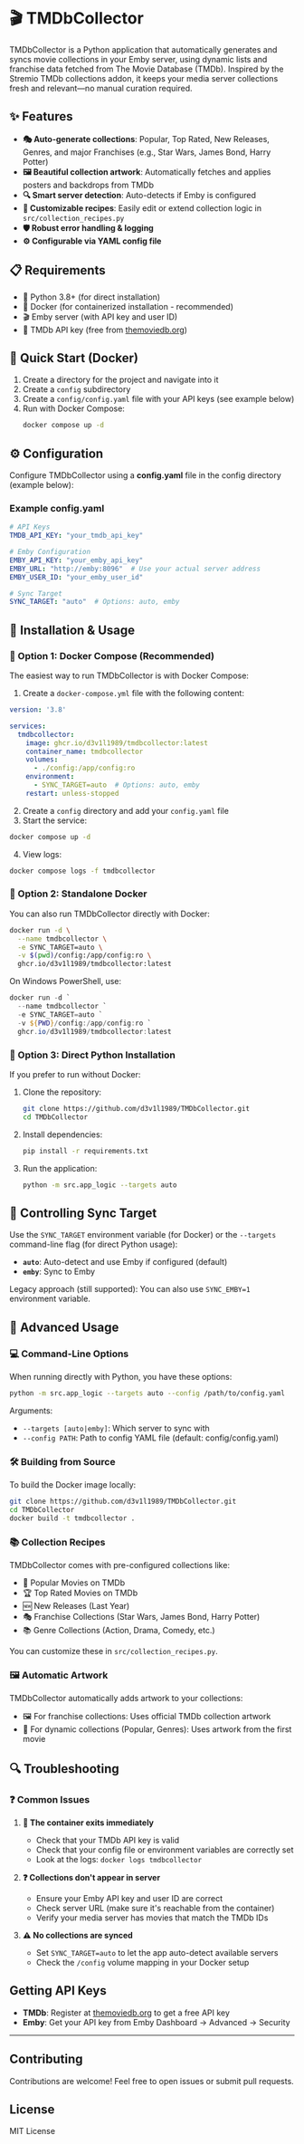 # 🎬 TMDbCollector

TMDbCollector is a Python application that automatically generates and syncs movie collections in your Emby server, using dynamic lists and franchise data fetched from The Movie Database (TMDb). Inspired by the Stremio TMDb collections addon, it keeps your media server collections fresh and relevant—no manual curation required.

## ✨ Features
- **🎭 Auto-generate collections**: Popular, Top Rated, New Releases, Genres, and major Franchises (e.g., Star Wars, James Bond, Harry Potter)
- **🖼️ Beautiful collection artwork**: Automatically fetches and applies posters and backdrops from TMDb
- **🔍 Smart server detection**: Auto-detects if Emby is configured
- **📝 Customizable recipes**: Easily edit or extend collection logic in `src/collection_recipes.py`
- **🛡️ Robust error handling & logging**
- **⚙️ Configurable via YAML config file**

## 📋 Requirements
- 🐍 Python 3.8+ (for direct installation)
- 🐳 Docker (for containerized installation - recommended)
- 🎬 Emby server (with API key and user ID)
- 🔑 TMDb API key (free from [themoviedb.org](https://www.themoviedb.org/settings/api))

## 🚀 Quick Start (Docker)

1. Create a directory for the project and navigate into it
2. Create a `config` subdirectory
3. Create a `config/config.yaml` file with your API keys (see example below)
5. Run with Docker Compose:
   ```sh
   docker compose up -d
   ```

## ⚙️ Configuration

Configure TMDbCollector using a **config.yaml** file in the config directory (example below):

### Example config.yaml

```yaml
# API Keys
TMDB_API_KEY: "your_tmdb_api_key"

# Emby Configuration
EMBY_API_KEY: "your_emby_api_key"
EMBY_URL: "http://emby:8096"  # Use your actual server address
EMBY_USER_ID: "your_emby_user_id"

# Sync Target
SYNC_TARGET: "auto"  # Options: auto, emby
```



## 🔧 Installation & Usage

### 🐳 Option 1: Docker Compose (Recommended)

The easiest way to run TMDbCollector is with Docker Compose:

1. Create a `docker-compose.yml` file with the following content:

```yaml
version: '3.8'

services:
  tmdbcollector:
    image: ghcr.io/d3v1l1989/tmdbcollector:latest
    container_name: tmdbcollector
    volumes:
      - ./config:/app/config:ro
    environment:
      - SYNC_TARGET=auto  # Options: auto, emby
    restart: unless-stopped
```

2. Create a `config` directory and add your `config.yaml` file
3. Start the service:

```sh
docker compose up -d
```

4. View logs:

```sh
docker compose logs -f tmdbcollector
```

### 🐳 Option 2: Standalone Docker

You can also run TMDbCollector directly with Docker:

```sh
docker run -d \
  --name tmdbcollector \
  -e SYNC_TARGET=auto \
  -v $(pwd)/config:/app/config:ro \
  ghcr.io/d3v1l1989/tmdbcollector:latest
```

On Windows PowerShell, use:

```powershell
docker run -d `
  --name tmdbcollector `
  -e SYNC_TARGET=auto `
  -v ${PWD}/config:/app/config:ro `
  ghcr.io/d3v1l1989/tmdbcollector:latest
```

### 🐍 Option 3: Direct Python Installation

If you prefer to run without Docker:

1. Clone the repository:
   ```sh
   git clone https://github.com/d3v1l1989/TMDbCollector.git
   cd TMDbCollector
   ```

2. Install dependencies:
   ```sh
   pip install -r requirements.txt
   ```

3. Run the application:
   ```sh
   python -m src.app_logic --targets auto
   ```

## 🎯 Controlling Sync Target

Use the `SYNC_TARGET` environment variable (for Docker) or the `--targets` command-line flag (for direct Python usage):

- **`auto`**: Auto-detect and use Emby if configured (default)
- **`emby`**: Sync to Emby

Legacy approach (still supported): You can also use `SYNC_EMBY=1` environment variable.

## 🔄 Advanced Usage

### 💻 Command-Line Options

When running directly with Python, you have these options:

```sh
python -m src.app_logic --targets auto --config /path/to/config.yaml
```

Arguments:
- `--targets [auto|emby]`: Which server to sync with
- `--config PATH`: Path to config YAML file (default: config/config.yaml)

### 🛠️ Building from Source

To build the Docker image locally:

```sh
git clone https://github.com/d3v1l1989/TMDbCollector.git
cd TMDbCollector
docker build -t tmdbcollector .
```

### 📚 Collection Recipes

TMDbCollector comes with pre-configured collections like:

- 🌟 Popular Movies on TMDb
- 🏆 Top Rated Movies on TMDb
- 🆕 New Releases (Last Year)
- 🎭 Franchise Collections (Star Wars, James Bond, Harry Potter)
- 📚 Genre Collections (Action, Drama, Comedy, etc.)

You can customize these in `src/collection_recipes.py`.

### 🖼️ Automatic Artwork

TMDbCollector automatically adds artwork to your collections:

- 🖼️ For franchise collections: Uses official TMDb collection artwork
- 🎨 For dynamic collections (Popular, Genres): Uses artwork from the first movie

## 🔍 Troubleshooting

### ❓ Common Issues

1. **🛑 The container exits immediately**
   - Check that your TMDb API key is valid
   - Check that your config file or environment variables are correctly set
   - Look at the logs: `docker logs tmdbcollector`

2. **❓ Collections don't appear in server**
   - Ensure your Emby API key and user ID are correct
   - Check server URL (make sure it's reachable from the container)
   - Verify your media server has movies that match the TMDb IDs

3. **⚠️ No collections are synced**
   - Set `SYNC_TARGET=auto` to let the app auto-detect available servers
   - Check the `/config` volume mapping in your Docker setup

## Getting API Keys

- **TMDb**: Register at [themoviedb.org](https://www.themoviedb.org/settings/api) to get a free API key
- **Emby**: Get your API key from Emby Dashboard → Advanced → Security

---

## Contributing

Contributions are welcome! Feel free to open issues or submit pull requests.

## License

MIT License

